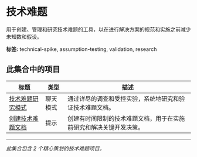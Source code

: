 # 技术难题

用于创建、管理和研究技术难题的工具，以在进行解决方案的规范和实施之前减少未知数和假设。

**标签:** technical-spike, assumption-testing, validation, research

## 此集合中的项目

| 标题                                                                  | 类型     | 描述                                                               |
| --------------------------------------------------------------------- | -------- | ------------------------------------------------------------------ |
| [技术难题研究模式](../chatmodes/research-technical-spike.chatmode.md) | 聊天模式 | 通过详尽的调查和受控实验，系统地研究和验证技术难题文档。           |
| [创建技术难题文档](../prompts/create-technical-spike.prompt.md)       | 提示     | 创建有时间限制的技术难题文档，用于在实施前研究和解决关键开发决策。 |

---

_此集合包含 2 个精心策划的技术难题项目。_

